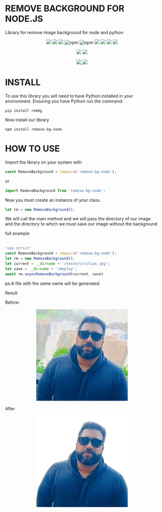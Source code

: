# REMOVE BACKGROUND FOR NODE.JS

Library for remove image background for node and python

<p align="center">
   <img src="https://img.shields.io/bower/l/MI?style=flat-square">
   <img src="https://img.shields.io/badge/version-1.0.3-blue">
   <img src="https://img.shields.io/npm/dy/remove-bg-node">
   <img alt="npm" src="https://img.shields.io/npm/dm/remove-bg-node">
   <img alt="npm" src="https://img.shields.io/npm/dw/remove-bg-node">
   <img src="https://img.shields.io/github/issues/rhaymisonbetini/remove-bg-node.svg">
   <img src="https://img.shields.io/github/issues-closed/rhaymisonbetini/remove-bg-node.svg">
   <img src="https://img.shields.io/github/issues-pr/rhaymisonbetini/remove-bg-node.svg">
   <img src="https://img.shields.io/github/issues-pr-closed/rhaymisonbetini/remove-bg-node.svg">
</p>

<p align="center">
   <img src="https://img.shields.io/badge/JavaScript-F7DF1E?style=for-the-badge&logo=javascript&logoColor=black">
   <img src="https://img.shields.io/badge/Node.js-43853D?style=for-the-badge&logo=node.js&logoColor=white">
</p>

<p align="center">
  <a href="https://www.linkedin.com/in/heleno-betini-2b3016175/" target="_blank">
    <img src="https://img.shields.io/badge/LinkedIn-0077B5?style=for-the-badge&logo=linkedin&logoColor=white">
  </a>
  <a href="https://github.com/rhaymisonbetini" target="_blank">
    <img src="https://img.shields.io/badge/GitHub-100000?style=for-the-badge&logo=github&logoColor=white">
  </a>
</p>

# INSTALL

To use this library you will need to have Python installed in your environment.
Ensuring you have Python run the command:
``` shell
pip install rembg
```

Now install our library

```shell
npm install remove-bg-node
```

# HOW TO USE

Import the library on your system with

``` javascript
const RemoveBackground = require('remove-bg-node');
```

or

``` javascript
import RemoveBackground from 'remove-bg-node';
```
Now you must create an instance of your class.

``` javascript
let rm = new RemoveBackground();
```
We will call the main method and we will pass the directory of our image and the directory 
to which we must save our image without the background

full example
```javascript

'use strict'
const RemoveBackground = require('remove-bg-node');
let rm = new RemoveBackground();
let current = __dirname + '/teste/cristian.jpg';
let save = __dirname + '/deploy';
await rm.asyncRemoveBackground(current, save)

```
ps:A file with the same name will be generated.

Result

Before:

<div align="center">
  <img src="https://github.com/rhaymisonbetini/remove-bg-node/blob/main/assets/cristian.jpg" width="300" height="300"/>
</div>

After

<div align="center">
  <img src="https://github.com/rhaymisonbetini/remove-bg-node/blob/main/assets/cristian.png" width="300" height="300"/>
</div>